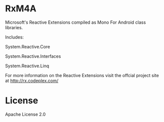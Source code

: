 RxM4A
=====

Microsoft's Reactive Extensions compiled as Mono For Android class libraries.

Includes:

System.Reactive.Core

System.Reactive.Interfaces

System.Reactive.Linq

For more information on the Reactive Extensions visit the offcial project site at http://rx.codeplex.com/

License
=====
Apache License 2.0
